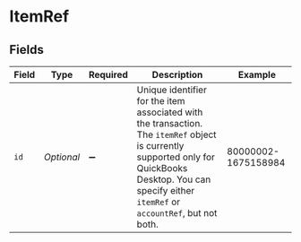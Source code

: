 # ItemRef


## Fields

| Field                                                                                                                                                                                                    | Type                                                                                                                                                                                                     | Required                                                                                                                                                                                                 | Description                                                                                                                                                                                              | Example                                                                                                                                                                                                  |
| -------------------------------------------------------------------------------------------------------------------------------------------------------------------------------------------------------- | -------------------------------------------------------------------------------------------------------------------------------------------------------------------------------------------------------- | -------------------------------------------------------------------------------------------------------------------------------------------------------------------------------------------------------- | -------------------------------------------------------------------------------------------------------------------------------------------------------------------------------------------------------- | -------------------------------------------------------------------------------------------------------------------------------------------------------------------------------------------------------- |
| `id`                                                                                                                                                                                                     | *Optional<String>*                                                                                                                                                                                       | :heavy_minus_sign:                                                                                                                                                                                       | Unique identifier for the item associated with the transaction. The `itemRef` object is currently supported only for QuickBooks Desktop. You can specify either `itemRef` or `accountRef`, but not both. | 80000002-1675158984                                                                                                                                                                                      |